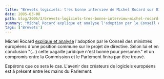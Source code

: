 ```yaml
---
title: "Brevets logiciels: très bonne interview de Michel Rocard sur 01net"
date: 2005-03-08
path: blog/2005/3/brevets-logiciels-tres-bonne-interview-michel-rocard-01net
summary: "Michel Rocard explique et analyse l'adoption par le Conseil des ministres europ&#233;ens d'une position commune sur le projet de directive."
tags: ['Brevets']
---
```


Michel Rocard <a href="http://www.01net.com/article/268317.html">explique et
analyse</a> l'adoption par le Conseil des ministres europ&#233;ens d'une position 
commune sur le projet de directive. Selon lui et en conclusion "(...) cette 
pagaille juridique n'est bonne pour personne." et un compromis entre la 
Commission et le Parlement finira par &#234;tre trouv&#233;.

Esp&#233;rons que ce sera le cas. L'avenir des cr&#233;ateurs de logiciels europ&#233;ens est &#224; pr&#233;sent entre les mains du Parlement. 

